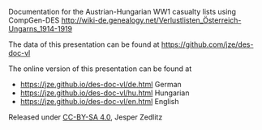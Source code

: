 Documentation for the Austrian-Hungarian WW1 casualty lists using CompGen-DES http://wiki-de.genealogy.net/Verlustlisten_Österreich-Ungarns_1914-1919

The data of this presentation can be found at https://github.com/jze/des-doc-vl

The online version of this presentation can be found at 

- https://jze.github.io/des-doc-vl/de.html German
- https://jze.github.io/des-doc-vl/hu.html Hungarian
- https://jze.github.io/des-doc-vl/en.html English

Released under [CC-BY-SA 4.0](https://creativecommons.org/licenses/by-sa/4.0/), Jesper Zedlitz